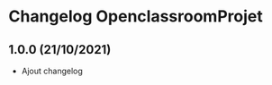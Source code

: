 Changelog OpenclassroomProjet
==========================

## 1.0.0 (21/10/2021)

+ Ajout changelog

